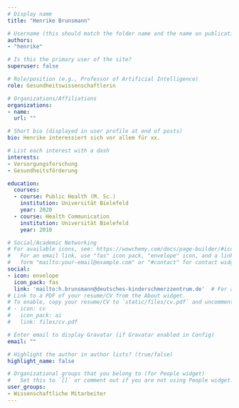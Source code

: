 ```yaml
---
# Display name
title: "Henrike Brunsmann"

# Username (this should match the folder name and the name on publications)
authors:
- "henrike"

# Is this the primary user of the site?
superuser: false

# Role/position (e.g., Professor of Artificial Intelligence)
role: Gesundheitswissenschaftlerin

# Organizations/Affiliations
organizations: 
- name: 
  url: ""

# Short bio (displayed in user profile at end of posts)
bio: Henrike interessiert sich vor allem für xx.

# List each interest with a dash
interests:
- Versorgungsforschung
- Gesundheitsförderung

education:
  courses:
  - course: Public Health (M. Sc.)
    institution: Universität Bielefeld
    year: 2020
  - course: Health Communication
    institution: Universität Bielefeld
    year: 2018

# Social/Academic Networking
# For available icons, see: https://wowchemy.com/docs/page-builder/#icons
#   For an email link, use "fas" icon pack, "envelope" icon, and a link in the
#   form "mailto:your-email@example.com" or "#contact" for contact widget.
social:
- icon: envelope
  icon_pack: fas
  link: 'mailto:h.brunsmann@deutsches-kinderschmerzzentrum.de'  # For a direct email link, use "mailto:test@example.org".
# Link to a PDF of your resume/CV from the About widget.
# To enable, copy your resume/CV to `static/files/cv.pdf` and uncomment the lines below.
# - icon: cv
#   icon_pack: ai
#   link: files/cv.pdf

# Enter email to display Gravatar (if Gravatar enabled in Config)
email: ""

# Highlight the author in author lists? (true/false)
highlight_name: false

# Organizational groups that you belong to (for People widget)
#   Set this to `[]` or comment out if you are not using People widget.
user_groups:
- Wissenschaftliche Mitarbeiter
---
```

